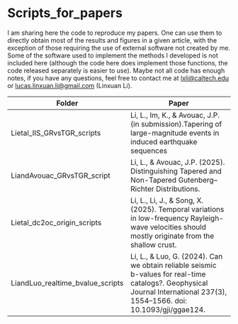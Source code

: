 # Scripts_for_papers
I am sharing here the code to reproduce my papers. One can use them to directly obtain most of the results and figures in a given article, with the exception of those requiring the use of external software not created by me. Some of the software used to implement the methods I developed is not included here (although the code here does implement those functions, the code released separately is easier to use). Maybe not all code has enough notes, if you have any questions, feel free to contact me at lxli@caltech.edu or lucas.linxuan.li@gmail.com (Linxuan Li).

Folder | Paper 
--- | ---  
Lietal_IIS_GRvsTGR_scripts | Li, L., Im, K., & Avouac, J.P. (in submission).Tapering of large-magnitude events in induced earthquake sequences
LiandAvouac_GRvsTGR_script | Li, L., & Avouac, J.P. (2025). Distinguishing Tapered and Non-Tapered Gutenberg–Richter Distributions.
Lietal_dc2oc_origin_scripts | Li, L., Li, J., & Song, X. (2025). Temporal variations in low-frequency Rayleigh-wave velocities should mostly originate from the shallow crust.
LiandLuo_realtime_bvalue_scripts | Li, L., & Luo, G. (2024). Can we obtain reliable seismic b-values for real-time catalogs?. Geophysical Journal International 237(3), 1554–1566. doi: 10.1093/gji/ggae124.
